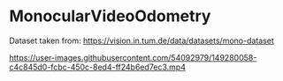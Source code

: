 # MonocularVideoOdometry

Dataset taken from: https://vision.in.tum.de/data/datasets/mono-dataset




https://user-images.githubusercontent.com/54092979/149280058-c4c845d0-fcbc-450c-8ed4-ff24b6ed7ec3.mp4

